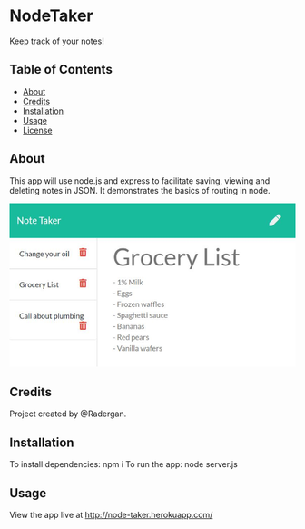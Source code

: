 
# NodeTaker

Keep track of your notes!

## Table of Contents
* [About](#about)
* [Credits](#credits)
* [Installation](#installation)
* [Usage](#usage)
* [License](#license)

## About
This app will use node.js and express to facilitate saving, viewing and deleting notes in JSON. It demonstrates the basics of routing in node.

[![Go to the app](app.jpg)](http://node-taker.herokuapp.com/)

## Credits
Project created by @Radergan. 

## Installation
To install dependencies: npm i
To run the app: node server.js

## Usage 
View the app live at http://node-taker.herokuapp.com/ 